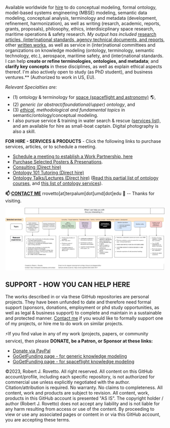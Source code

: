 Available worldwide for [hire](https://tinyurl.com/yas7trzy) to do conceptual modeling, formal ontology, model-based systems engineering (MBSE) modeling, semantic data modeling, conceptual analysis, terminology and metadata (development, refinement, harmonization), as well as writing (resarch, academic, reports, grants, proposals), philosophy, ethics, interdisicplinary space research, maritime operations & safety research. *My output has included* [research articles, (inter)national standards, agency technical documents, and reports](https://orcid.org/0000-0003-3835-7817), other [written works](https://github.com/rrovetto/rrovetto/blob/main/written-works-list.md), as well as service in (inter)national committees and organizations on knowledge modeling (ontology, terminology, semantic technology, etc.), aerospace, maritime safety, and (inter)national standards. I can help **create or refine terminologies, ontologies, and metadata**; and  **clarify key concepts** in these disciplines, as well as explain ethical aspects thereof. I'm also actively open to study (as PhD student), and business ventures.** (Authorized to work in US, EU). 

_Relevant Specialties are:_ 
- (1) ontology & terminology for [space (spaceflight and astronomy)](https://ontospace.wordpress.com) :earth_americas:, 
- (2)  _generic (or abstract/foundational/upper) ontology_, and 
- (3) _[ethical](https://github.com/rrovetto/Ethical-Ontology-Development), methodological and fundamental topics_ in semantic/ontology/conceptual modeling. 
- I also pursue service & training in water search & rescue ([services list](https://tinyurl.com/yck8ah85)), and am available for hire as small-boat captain. Digital photography is also a skill. 

**FOR HIRE - SERVICES & PRODUCTS** - Click the following links to purchase services, articles, or to schedule a meeting. 
* [Schedule a meeting to establish a Work Partnership, here](http://my.setmore.com/bookingpage/f18db686-98bb-41dd-9097-35218b2a1091/services/sb83f723d7838e4484783cc5a1c675f0e6eedf99d)
* [Purchase Selected Posters & Presenations](https://ontospace.wordpress.com/purchase-poster-or-presentation-documents/).
* [Consulting (Direct hire)](https://tinyurl.com/34u9w6wx) 
* [Ontology 101 Tutoring (Direct hire)](http://my.setmore.com/bookingpage/f18db686-98bb-41dd-9097-35218b2a1091/services/s7f4dbc7d873cce380b7f73062d5d72f619fe042a)
* [Ontology Talks/Lectures (Direct hire)](http://my.setmore.com/bookingpage/f18db686-98bb-41dd-9097-35218b2a1091/services/s218822e77fee416ed3085be8eda045d6015d6d24)
  ([Read this partial list of ontology courses](https://www.slideshare.net/RobertRovetto/ontology-courses-education), and [this list of ontology services](https://www.slideshare.net/RobertRovetto/ontology-services-238070099)).

**📫 [CONTACT ME](https://ontospace.wordpress.com/contact/)**  rrovetto[at]terpalum[dot]umd[dot]edu 💬  -- Thanks for visiting.

![image](https://github.com/rrovetto/rrovetto/blob/15ded62f9e6f068ea7e1204f243cbef5b55e1cad/images/WhatICanHelpWith_v1.jpg)

## SUPPORT - HOW YOU CAN HELP HERE
The works described in or via these GitHub repositories are personal projects. They have been unfunded to date and therefore need formal support (sponsors, donations, employment or phd study opportunities, as well as legal & business support) to complete and maintain in a sustainable and protected manner. [Contact me](https://ontospace.wordpress.com/contact/) if you would like to formally support one of my projects, or hire me to do work on similar projects.

⚡If you find value in any of my work (projects, papers, or community service), then please **DONATE, be a Patron, or Sponsor at these links:**
* [Donate via PayPal](https://www.paypal.com/donate/?business=JN9YD94DHA87Y&no_recurring=0&item_name=With+your+support%2C+we+can+help+make+spaceflight+safer%2C+and+make+knowledge+about+space+more+accessible.+Thanks.&currency_code=USD)
* [GoGetFunding page - for generic knowledge modeling](https://tinyurl.com/yyoo6z96)
* [GoGetFunding page - for spaceflight knowledge modeling](https://www.patreon.com/user?u=6298778&fan_landing=true)

©2023, Robert J. Rovetto. All right reserved. 
All content on this GitHub account/profile, including each specific repository, is not authorized for commercial use unless explicitly negotiated with the author. Citation/attribution is required. No warranty. No claims to completeness. All content, work and products are subject to revision. All content, work, products in this GitHub account is presented "AS IS". The copyright holder / author (Robert J. Rovetto) does not accept any liability and is not liable for any harm resulting from access or use of the content. By proceeding to view or use any associated pages or content in or via this GitHub account, you are accepting these terms.

<!--
**rrovetto/rrovetto** is a ✨ _special_ ✨ repository because its `README.md` (this file) appears on your GitHub profile.

Here are some ideas to get you started:

- 🔭 I’m currently working on ...
- 🌱 I’m currently learning ...
- 👯 I’m looking to collaborate on ...
- 🤔 I’m looking for help with ...
- 💬 Ask me about ...
- 📫 How to reach me: ...
- 😄 Pronouns: ...
- ⚡ Fun fact: ...
- 👋
-->
